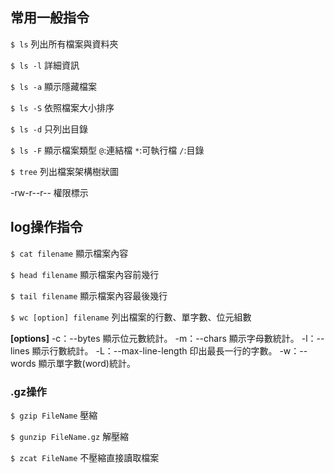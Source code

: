 ## 常用一般指令
`$ ls` 
列出所有檔案與資料夾

`$ ls -l`
詳細資訊

`$ ls -a`
顯示隱藏檔案

`$ ls -S`
依照檔案大小排序

`$ ls -d`
只列出目錄

`$ ls -F`
顯示檔案類型
`@`:連結檔
`*`:可執行檔
`/`:目錄

`$ tree`
列出檔案架構樹狀圖

-rw-r--r--
權限標示


## log操作指令
`$ cat filename`
顯示檔案內容

`$ head filename`
顯示檔案內容前幾行

`$ tail filename`
顯示檔案內容最後幾行

`$ wc [option] filename`
列出檔案的行數、單字數、位元組數

**[options]**
-c：--bytes 顯示位元數統計。 
-m：--chars 顯示字母數統計。 
-l：--lines 顯示行數統計。 
-L：--max-line-length 印出最長一行的字數。 
-w：--words 顯示單字數(word)統計。 


### .gz操作
`$ gzip FileName` 
壓縮

`$ gunzip FileName.gz` 
解壓縮

`$ zcat FileName` 
不壓縮直接讀取檔案




